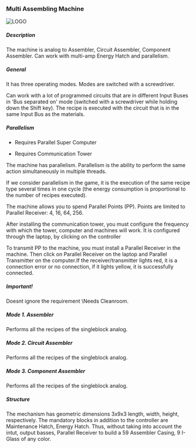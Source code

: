 ### Multi Assembling Machine

![LOGO](https://gtimpact.space/media/gregtech/ParAssembler.png)

##### Description

The machine is analog to Assembler, Circuit Assembler, Component Assembler. Can work with multi-amp Energy Hatch and parallelism.

##### General

It has three operating modes. Modes are switched with a screwdriver.

Can work with a lot of programmed circuits that are in different Input Buses in 'Bus separated on' mode (switched with a screwdriver while holding down the Shift key). The recipe is executed with the circuit that is in the same Input Bus as the materials.

##### Parallelism

- Requires Parallel Super Computer


- Requires Communication Tower

The machine has parallelism. Parallelism is the ability to perform the same action simultaneously in multiple threads.


If we consider parallelism in the game, it is the execution of the same recipe type several times in one cycle (the energy consumption is proportional to the number of recipes executed).


The machine allows you to spend Parallel Points (PP). Points are limited to Parallel Receiver: 4, 16, 64, 256.


After installing the communication tower, you must configure the frequency with which the tower, computer and machines will work. It is configured through the laptop, by clicking on the controller


To transmit PP to the machine, you must install a Parallel Receiver in the machine. Then click on Parallel Receiver on the laptop and Parallel Transmitter on the computer.If the receiver/transmitter lights red, it is a connection error or no connection, if it lights yellow, it is successfully connected.

##### Important!

Doesnt ignore the requirement \Needs Cleanroom\.

##### Mode 1. Assembler

Performs all the recipes of the singleblock analog.

##### Mode 2. Circuit Assembler

Performs all the recipes of the singleblock analog.

##### Mode 3. Component Assembler

Performs all the recipes of the singleblock analog.

##### Structure

The mechanism has geometric dimensions 3x9x3 length, width, height, respectively. The mandatory blocks in addition to the controller are Maintenance Hatch, Energy Hatch. Thus, without taking into account the intut, output basses, Parallel Receiver to build a 59 Assembler Casing, 9 I-Glass of any color.

